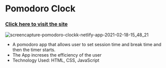 # Pomodoro Clock
### [Click here to visit the site](https://pomodoro-clockk.netlify.app/)
![screencapture-pomodoro-clockk-netlify-app-2021-02-18-15_48_21](https://user-images.githubusercontent.com/68294925/108343017-78135a00-7201-11eb-80c7-1be52cd8e657.png)

* A pomodoro app that allows user to set session time and break time and then the timer starts.
* The App increses the efficiency of the user
* Technology Used: HTML, CSS, JavaScript

